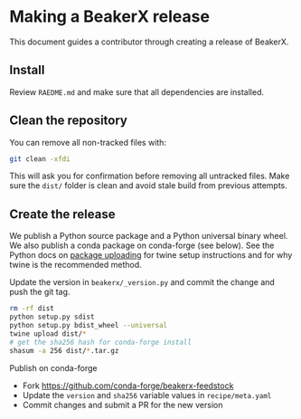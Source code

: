 Making a BeakerX release
===========================

This document guides a contributor through creating a release of BeakerX.

Install
-------

Review ``RAEDME.md`` and make sure that all dependencies are installed.

Clean the repository
--------------------

You can remove all non-tracked files with:

```bash
git clean -xfdi
```

This will ask you for confirmation before removing all untracked files. Make
sure the ``dist/`` folder is clean and avoid stale build from
previous attempts.

Create the release
------------------

We publish a Python source package and a Python universal binary wheel. We also publish a conda package on conda-forge (see below).
See the Python docs on [package uploading](https://packaging.python.org/guides/tool-recommendations/)
for twine setup instructions and for why twine is the recommended method.

Update the version in `beakerx/_version.py` and commit the change and push the git tag.

```bash
rm -rf dist
python setup.py sdist
python setup.py bdist_wheel --universal
twine upload dist/*
# get the sha256 hash for conda-forge install
shasum -a 256 dist/*.tar.gz
```

Publish on conda-forge

- Fork https://github.com/conda-forge/beakerx-feedstock
- Update the `version` and `sha256` variable values in `recipe/meta.yaml`
- Commit changes and submit a PR for the new version
